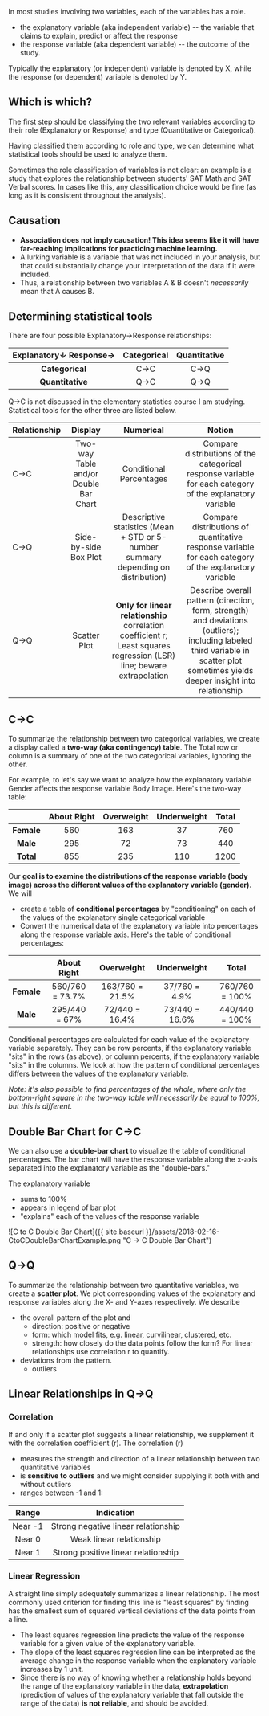In most studies involving two variables, each of the variables has a role.
* the explanatory variable (aka independent variable) -- the variable that claims to explain, predict or affect the response
* the response variable (aka dependent variable) -- the outcome of the study.

Typically the explanatory (or independent) variable is denoted by X, while the response (or dependent) variable is denoted by Y.

## Which is which?
The first step should be classifying the two relevant variables according to their role (Explanatory or Response) and type (Quantitative or Categorical).  

Having classified them according to role and type, we can determine what statistical tools should be used to analyze them.

Sometimes the role classification of variables is not clear: an example is a study that explores the relationship between students' SAT Math and SAT Verbal scores. In cases like this, any classification choice would be fine (as long as it is consistent throughout the analysis).

## Causation

* **Association does not imply causation! This idea seems like it will have far-reaching implications for practicing machine learning.**
* A lurking variable is a variable that was not included in your analysis, but that could substantially change your interpretation of the data if it were included.  
* Thus, a relationship between two variables A & B doesn't _necessarily_ mean that A causes B.

## Determining statistical tools

There are four possible Explanatory→Response relationships:

|Explanatory↓ Response→|Categorical|Quantitative|
|:-:|:-:|:-:|
|**Categorical**|C→C|C→Q|
|**Quantitative**|Q→C|Q→Q|

Q→C is not discussed in the elementary statistics course I am studying. Statistical tools for the other three are listed below.

|Relationship|Display|Numerical|Notion|
|:-|:-:|:-:|:-:|
|C→C|Two-way Table and/or Double Bar Chart|Conditional Percentages| Compare distributions of the categorical response variable for each category of the explanatory variable|
|C→Q|Side-by-side Box Plot|Descriptive statistics (Mean + STD or 5-number summary depending on distribution) | Compare distributions of quantitative response variable for each category of the explanatory variable|
|Q→Q|Scatter Plot |**Only for linear relationship** correlation coefficient r; Least squares regression (LSR) line; beware extrapolation | Describe overall pattern (direction, form, strength) and deviations (outliers); including labeled third variable in scatter plot sometimes yields deeper insight into relationship |

## C→C
To summarize the relationship between two categorical variables, we create a display called a **two-way (aka contingency) table**.
The Total row or column is a summary of one of the two categorical variables, ignoring the other.

For example, to let's say we want to analyze how the explanatory variable Gender affects the response variable Body Image. Here's the two-way table:

||About Right|Overweight|Underweight|Total|
|:-:|:-:|:-:|:-:|:-:|
|**Female**|560|163|37|760|
|**Male**|295|72|73|440|
|**Total**|855|235|110|1200|

Our **goal is to examine the distributions of the response variable (body image) across the different values of the explanatory variable (gender)**. We will
* create a table of **conditional percentages** by "conditioning" on each of the values of the explanatory single categorical variable
* Convert the numerical data of the explanatory variable into percentages along the response variable axis.
Here's the table of conditional percentages:

||About Right|Overweight|Underweight|Total|
|:-:|:-:|:-:|:-:|:-:|
|**Female**|560/760 = 73.7%|163/760 = 21.5%|37/760 = 4.9%|760/760 = 100%|
|**Male**|295/440 = 67%|72/440 = 16.4%|73/440 = 16.6%|440/440 = 100%|

Conditional percentages are calculated for each value of the explanatory variable separately. They can be row percents, if the explanatory variable "sits" in the rows (as above), or column percents, if the explanatory variable "sits" in the columns. We look at how the pattern of conditional percentages differs between the values of the explanatory variable.

_Note: it's also possible to find percentages of the whole, where only the bottom-right square in the two-way table will necessarily be equal to 100%, but this is different._

## Double Bar Chart for C→C

We can also use a **double-bar chart** to visualize the table of conditional percentages. The bar chart will have the response variable along the x-axis separated into the explanatory variable as the "double-bars."

The explanatory variable 
* sums to 100%
* appears in legend of bar plot
* "explains" each of the values of the response variable

![C to C Double Bar Chart]({{ site.baseurl }}/assets/2018-02-16-CtoCDoubleBarChartExample.png "C → C Double Bar Chart")

## Q→Q

To summarize the relationship between two quantitative variables, we create a **scatter plot**. We plot corresponding values of the explanatory and response variables along the X- and Y-axes respectively. We describe
* the overall pattern of the plot and
  * direction: positive or negative
  * form: which model fits, e.g. linear, curvilinear, clustered, etc.
  * strength: how closely do the data points follow the form? For linear relationships use correlation r to quantify.
* deviations from the pattern.
  * outliers

## Linear Relationships in Q→Q

### Correlation
If and only if a scatter plot suggests a linear relationship, we supplement it with the correlation coefficient (r). The correlation (r)
* measures the strength and direction of a linear relationship between two quantitative variables
* is **sensitive to outliers** and we might consider supplying it both with and without outliers
* ranges between -1 and 1:

|Range|Indication|
|:-:|:-:|
|Near -1|Strong negative linear relationship|
|Near 0|Weak linear relationship|
|Near 1|Strong positive linear relationship|

### Linear Regression
A straight line simply adequately summarizes a linear relationship. The most commonly used criterion for finding this line is "least squares" by finding has the smallest sum of squared vertical deviations of the data points from a line.   

* The least squares regression line predicts the value of the response variable for a given value of the explanatory variable. 
* The slope of the least squares regression line can be interpreted as the average change in the response variable when the explanatory variable increases by 1 unit.
* Since there is no way of knowing whether a relationship holds beyond the range of the explanatory variable in the data, **extrapolation** (prediction of values of the explanatory variable that fall outside the range of the data) **is not reliable**, and should be avoided.
